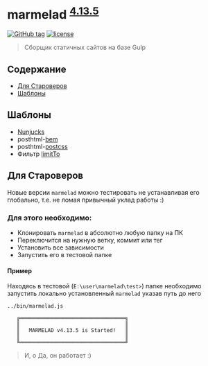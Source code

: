 # marmelad <sup>[4.13.5](https://github.com/yunusga/marmelad/blob/master/CHANGELOG.md#4135-21092017)</sup>

[![GitHub tag](https://img.shields.io/github/tag/yunusga/marmelad.svg)](https://github.com/yunusga/marmelad/releases/tag/v4.13.5) [![license](https://img.shields.io/github/license/yunusga/marmelad.svg)](https://github.com/yunusga/marmelad/blob/master/LICENSE)

> Сборщик статичных сайтов на базе Gulp

## Содержание
 - [Для Староверов](#Для-Староверов)
 - [Шаблоны](#Шаблоны)

## Шаблоны
 - [Nunjucks](https://mozilla.github.io/nunjucks/)
 - posthtml-[bem](https://github.com/rajdee/posthtml-bem/#modifiers)
 - posthtml-[postcss](https://github.com/posthtml/posthtml-postcss)
 - Фильтр [limitTo](https://gist.github.com/yunusga/1c5236331ddb6caa41a2a71928ac408a)

## Для Староверов
Новые версии `marmelad` можно тестировать не устанавливая его глобально, т.е. не ломая привычный уклад работы :)

### Для этого необходимо:
 - Клонировать `marmelad` в абсолютно любую папку на ПК
 - Переключится на нужную ветку, коммит или тег
 - Установить все зависимости
 - Запустить его в тестовой папке

#### Пример
Находясь в тестовой (`E:\user\marmelad\test>`) папке необходимо запустить локально установленный `marmelad` указав путь до него
```
../bin/marmelad.js

   ╔══════════════════════════════════╗
   ║                                  ║
   ║   MARMELAD v4.13.5 is Started!   ║
   ║                                  ║
   ╚══════════════════════════════════╝

```
> И, о Да, он работает :)